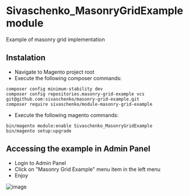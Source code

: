 # Sivaschenko_MasonryGridExample module

Example of masonry grid implementation

## Instalation

- Navigate to Magento project root
- Execute the following composer commands:

```
composer config minimum-stability dev
composer config repositories.masonry-grid-example vcs git@github.com:sivaschenko/masonry-grid-example.git
composer require sivaschenko/module-masonry-grid-example
```
    
- Execute the following magento commands:

```
bin/magento module:enable Sivaschenko_MasonryGridExample
bin/magento setup:upgrade
```
    
## Accessing the example in Admin Panel

- Login to Admin Panel
- Click on "Masonry Grid Example" menu item in the left menu
- Enjoy

![image](https://user-images.githubusercontent.com/2028541/68792797-059dec80-0644-11ea-9e7c-b734adeaa87e.png)
